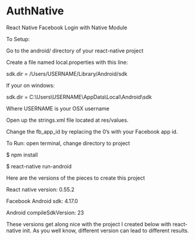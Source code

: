 # AuthNative
React Native Facebook Login with Native Module




To Setup:


Go to the android/ directory of your react-native project

Create a file named local.properties with this line:

sdk.dir = /Users/USERNAME/Library/Android/sdk

If your on windows:

sdk.dir = C:\\Users\\USERNAME\\AppData\\Local\\Android\\sdk 

Where USERNAME is your OSX username


Open up the strings.xml file located at  res/values. 

Change the fb_app_id  by replacing the 0’s with your Facebook app id.



To Run: 
open terminal, change directory to project

$ npm install

$ react-native run-android



Here are the versions of the pieces to create this project

React native version: 0.55.2

Facebook Android sdk: 4.17.0

Android compileSdkVersion: 23

These versions get along nice with the project I created below with react-native init. As you well know, different version can lead to different results.

